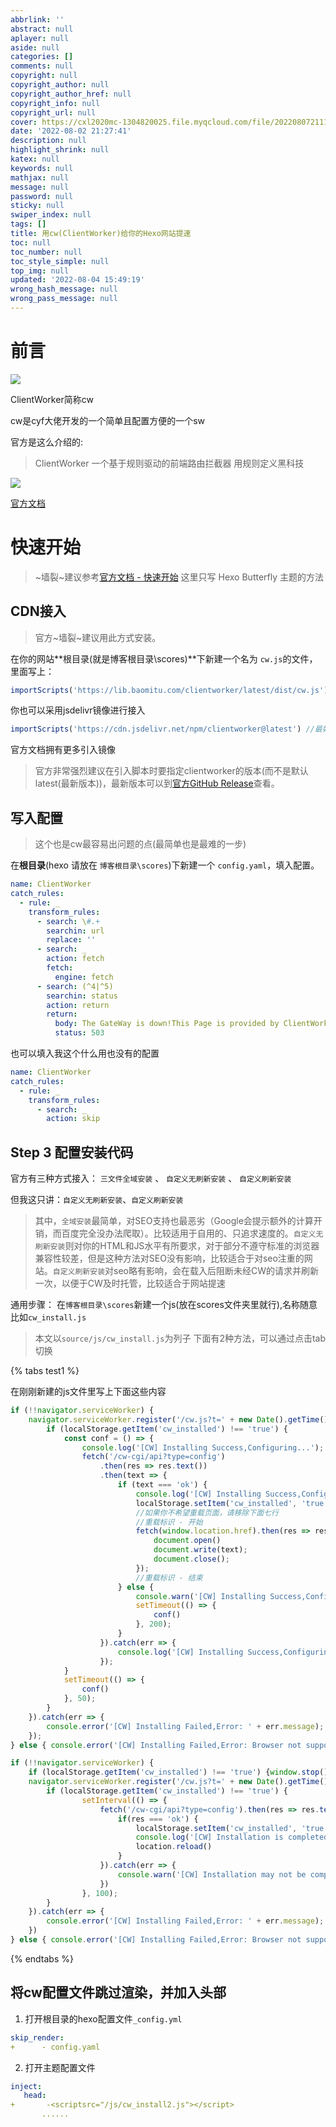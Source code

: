 ```yaml
---
abbrlink: ''
abstract: null
aplayer: null
aside: null
categories: []
comments: null
copyright: null
copyright_author: null
copyright_author_href: null
copyright_info: null
copyright_url: null
cover: https://cxl2020mc-1304820025.file.myqcloud.com/file/202208072111228.png
date: '2022-08-02 21:27:41'
description: null
highlight_shrink: null
katex: null
keywords: null
mathjax: null
message: null
password: null
sticky: null
swiper_index: null
tags: []
title: 用cw(ClientWorker)给你的Hexo网站提速
toc: null
toc_number: null
toc_style_simple: null
top_img: null
updated: '2022-08-04 15:49:19'
wrong_hash_message: null
wrong_pass_message: null
---
```


# 前言

![](https://cxl2020mc-1304820025.file.myqcloud.com/file/202208072111228.png)

ClientWorker简称cw

cw是cyf大佬开发的一个简单且配置方便的一个sw

官方是这么介绍的:

> ClientWorker
> 一个基于规则驱动的前端路由拦截器
> 用规则定义黑科技

![](https://cxl2020mc-1304820025.file.myqcloud.com/file/202208072113936.png)

[官方文档](https://clientworker.js.org/)

# 快速开始

> ~墙裂~建议参考[官方文档 - 快速开始](https://clientworker.js.org/start.html#%E5%BF%AB%E9%80%9F%E5%BC%80%E5%A7%8B)
> 这里只写 Hexo Butterfly 主题的方法

## CDN接入

> 官方~墙裂~建议用此方式安装。

在你的网站**根目录(就是博客根目录\scores)**下新建一个名为 `cw.js`的文件，里面写上：

```js
importScripts('https://lib.baomitu.com/clientworker/latest/dist/cw.js')
```

你也可以采用jsdelivr镜像进行接入

```js
importScripts('https://cdn.jsdelivr.net/npm/clientworker@latest') //最好指定版本
```

官方文档拥有更多引入镜像

> 官方非常强烈建议在引入脚本时要指定clientworker的版本(而不是默认latest(最新版本))，最新版本可以到[官方GitHub Release](https://github.com/ChenYFan/ClientWorker/releases)查看。

## 写入配置

> 这个也是cw最容易出问题的点(最简单也是最难的一步)

在**根目录**(hexo 请放在 `博客根目录\scores`)下新建一个 `config.yaml`，填入配置。

```yaml
name: ClientWorker 
catch_rules:
  - rule: _
    transform_rules:
      - search: \#.+
        searchin: url
        replace: ''
      - search: _ 
        action: fetch
        fetch:
          engine: fetch 
      - search: (^4|^5) 
        searchin: status 
        action: return
        return:
          body: The GateWay is down!This Page is provided by ClientWorker!
          status: 503
```

也可以填入我这个什么用也没有的配置

```yaml
name: ClientWorker
catch_rules:
  - rule: _
    transform_rules:
      - search: _
        action: skip
```

## Step 3 配置安装代码

官方有三种方式接入： `三文件全域安装` 、 `自定义无刷新安装` 、 `自定义刷新安装`

但我这只讲：`自定义无刷新安装`、`自定义刷新安装`

> 其中，`全域安装`最简单，对SEO支持也最恶劣（Google会提示额外的计算开销，而百度完全没办法爬取）。比较适用于自用的、只追求速度的。`自定义无刷新安装`则对你的HTML和JS水平有所要求，对于部分不遵守标准的浏览器兼容性较差，但是这种方法对SEO没有影响，比较适合于对seo注重的网站。`自定义刷新安装`对seo略有影响，会在载入后阻断未经CW的请求并刷新一次，以便于CW及时托管，比较适合于网站提速

通用步骤：
在`博客根目录\scores`新建一个js(放在scores文件夹里就行),名称随意比如`cw_install.js`

> 本文以`source/js/cw_install.js`为列子
> 下面有2种方法，可以通过点击tab切换

{% tabs test1 %}

<!-- tab 自定义无刷新安装 -->

在刚刚新建的js文件里写上下面这些内容

```js
if (!!navigator.serviceWorker) {
    navigator.serviceWorker.register('/cw.js?t=' + new Date().getTime()).then(async (registration) => {
        if (localStorage.getItem('cw_installed') !== 'true') {
            const conf = () => {
                console.log('[CW] Installing Success,Configuring...');
                fetch('/cw-cgi/api?type=config')
                    .then(res => res.text())
                    .then(text => {
                        if (text === 'ok') {
                            console.log('[CW] Installing Success,Configuring Success,Starting...');
                            localStorage.setItem('cw_installed', 'true');
                            //如果你不希望重载页面，请移除下面七行
                            //重载标识 - 开始
                            fetch(window.location.href).then(res => res.text()).then(text => {
                                document.open()
                                document.write(text);
                                document.close();
                            });
                            //重载标识 - 结束
                        } else {
                            console.warn('[CW] Installing Success,Configuring Failed,Sleeping 200ms...');
                            setTimeout(() => {
                                conf()
                            }, 200);
                        }
                    }).catch(err => {
                        console.log('[CW] Installing Success,Configuring Error,Exiting...');
                    });
            }
            setTimeout(() => {
                conf()
            }, 50);
        }
    }).catch(err => {
        console.error('[CW] Installing Failed,Error: ' + err.message);
    });
} else { console.error('[CW] Installing Failed,Error: Browser not support service worker'); }
```

<!-- endtab -->

<!-- tab 自定义刷新安装 -->

```js
if (!!navigator.serviceWorker) {
    if (localStorage.getItem('cw_installed') !== 'true') {window.stop();}
    navigator.serviceWorker.register('/cw.js?t=' + new Date().getTime()).then(async (registration) => {
        if (localStorage.getItem('cw_installed') !== 'true') {
                setInterval(() => {
                    fetch('/cw-cgi/api?type=config').then(res => res.text()).then(res => {
                        if(res === 'ok') {
                            localStorage.setItem('cw_installed', 'true');
                            console.log('[CW] Installation is completed.Reloading...');
                            location.reload()
                        }
                    }).catch(err => {
                        console.warn('[CW] Installation may not be complete, try again later.')
                    })
                }, 100);
        }
    }).catch(err => {
        console.error('[CW] Installing Failed,Error: ' + err.message);
    })
} else { console.error('[CW] Installing Failed,Error: Browser not support service worker'); }
```

<!-- endtab -->

{% endtabs %}

## 将cw配置文件跳过渲染，并加入头部

1. 打开根目录的hexo配置文件`_config.yml`

```yml
skip_render: 
+      - config.yaml
```

2. 打开主题配置文件

```yml
inject: 
   head:
+       -<scriptsrc="/js/cw_install2.js"></script>
       ......
```
